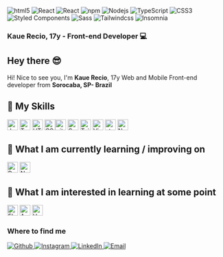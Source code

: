 <p>
<img  alt="html5"  src="https://img.shields.io/badge/-HTML5-E34F26?style=flat-square&logo=html5&logoColor=white" /> <img  alt="React"  src="https://img.shields.io/badge/-React-45b8d8?style=flat-square&logo=react&logoColor=white" /> <img  alt="React"  src="https://img.shields.io/badge/-React_Native-61DBFB?style=flat-square&logo=react&logoColor=white" / <img  alt="Javascript"  src="https://img.shields.io/badge/-javascript-F0DB4F?style=flat-square&logo=javascript&logoColor=404040" /> <img  alt="npm"  src="https://img.shields.io/badge/-NPM-CB3837?style=flat-square&logo=npm&logoColor=white" /> <img  alt="Nodejs"  src="https://img.shields.io/badge/-Nodejs-43853d?style=flat-square&logo=Node.js&logoColor=white" /> <img  alt="TypeScript"  src="https://img.shields.io/badge/-TypeScript-007ACC?style=flat-square&logo=typescript&logoColor=white" /> <img  alt="CSS3"  src="https://img.shields.io/badge/-CSS3-1572B6?style=flat-square&logo=CSS3&logoColor=white" /> <img  alt="Styled Components"  src="https://img.shields.io/badge/-Styled_Components-db7092?style=flat-square&logo=styled-components&logoColor=white" /> <img  alt="Sass"  src="https://img.shields.io/badge/-Sass-CC6699?style=flat-square&logo=sass&logoColor=white" /> <img  alt="Tailwindcss"  src="https://img.shields.io/badge/-tailwindcss-07B6D5?style=flat-square&logo=tailwindcss&logoColor=white" /> <img  alt="Insomnia"  src="https://img.shields.io/badge/-Insomnia-5849BE?style=flat-square&logo=insomnia&logoColor=white" />
</p>

### Kaue Recio, 17y - Front-end Developer 💻

## Hey there 😎
Hi! Nice to see you, I'm **Kaue Recio**, 17y Web and Mobile Front-end developer from **Sorocaba, SP- Brazil**

## 🥇 My Skills
<img  src="https://img.shields.io/badge/JavaScript-282C34?logo=javascript&logoColor=F7DF1E"  alt="JavaScript logo"  title="JavaScript"  height="25" /> <img  src="https://img.shields.io/badge/TypeScript-282C34?logo=typescript&logoColor=3178C6"  alt="TypeScript logo"  title="TypeScript"  height="25" /> <img  src="https://img.shields.io/badge/HTML5-282C34?logo=html5&logoColor=E34F26"  alt="HTML5 logo"  title="HTML5"  height="25" /> <img  src="https://img.shields.io/badge/CSS3-282C34?logo=css3&logoColor=1572B6"  alt="CSS3 logo"  title="CSS3"  height="25" /><img  src="https://img.shields.io/badge/github-282C34?logo=gitHub&logoColor=F05032"  alt="github logo"  title="Github logo"  height="25" /> <img  src="https://img.shields.io/badge/Sass-282C34?logo=sass&logoColor=CC6699"  alt="Sass logo"  title="Sass"  height="25" /> <img  src="https://img.shields.io/badge/Tailwind%20CSS-282C34?logo=tailwind-css&logoColor=38B2AC"  alt="Tailwind CSS logo"  title="Tailwind CSS"  height="25" /> <img  src="https://img.shields.io/badge/VS%20Code-282C34?logo=visual-studio-code&logoColor=007ACC"  alt="Visual Studio Code logo"  title="Visual Studio Code"  height="25" /> <img  src="https://img.shields.io/static/v1?label=&message=styled-components&color=282C34&logo=styled-components&logoColor=DB7093"  alt="styled-components logo"  title="styled-components"  height="25" /> <img  src="https://img.shields.io/badge/Node.js-282C34?logo=node.js&logoColor=339933"  alt="Node.js logo"  title="Node.js"  height="25" />

## 📖 What I am currently learning / improving on
<img  src="https://img.shields.io/badge/React Native-282C34?logo=react&logoColor=61DAFB"  alt="React Native logo"  title="React Native"  height="25" /> <img  src="https://img.shields.io/badge/Next.js-282C34?logo=next.js&logoColor=FFFFFF"  alt="Next.js logo"  title="Next.js"  height="25" />

## 👾 What I am interested in learning at some point
<img  src="https://img.shields.io/badge/Flutter-282C34?logo=flutter&logoColor=02569B"  alt="Flutter logo"  title="Flutter"  height="25" /> <img  src="https://img.shields.io/badge/Angular-282C34?logo=angular&logoColor=dd1b16"  alt="Angular logo"  title="Angular.js"  height="25" /> <img  src="https://img.shields.io/badge/Vue-282C34?logo=vue.js&logoColor=41B883"  alt="Vue.js logo"  title="Angular.js"  height="25" />

### Where to find me
<p>
<a  href="https://github.com/reciokaue"  target="_blank"><img  alt="Github"  src="https://img.shields.io/badge/GitHub-%2312100E.svg?&style=for-the-badge&logo=Github&logoColor=white" /></a><a  href="https://www.instagram.com/kauerecio/"  target="_blank"> <img  alt="Instagram"  src="https://img.shields.io/badge/instagram-E1306C?&style=for-the-badge&logo=instagram&logoColor=white" /></a><a  href="https://www.linkedin.com/in/kaue-recio/"  target="_blank"> <img  alt="LinkedIn"  src="https://img.shields.io/badge/linkedin-%230077B5.svg?&style=for-the-badge&logo=linkedin&logoColor=white" /> </a> <a  href="mailto:kaue.carpim@gmail.com"><img  alt="Email"  src="https://img.shields.io/badge/-Gmail-c14438?style=for-the-badge&logo=Gmail&logoColor=white&link" /> </a>
</p>
